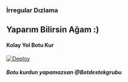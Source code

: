### İrregular Dızlama


## Yaparım Bilirsin Ağam :) 

#### Kolay Yol Botu Kur

[![Deploy](https://www.herokucdn.com/deploy/button.svg)](https://heroku.com/deploy?template=https://github.com/Pulsar8806/Moun)

##### Botu kurdun yapamazsan @Botdestekgrubu

